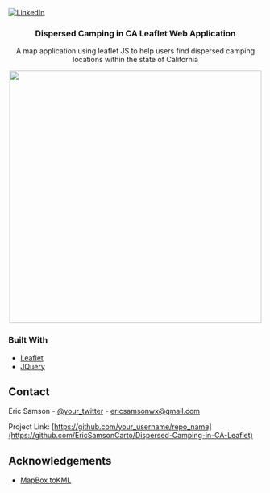 [![LinkedIn][linkedin-shield]][linkedin-url]

<p align="center">
  <h3 align="center">Dispersed Camping in CA Leaflet Web Application</h3>

  <p align="center">
    A map application using leaflet JS to help users find dispersed camping locations within the state of California
  </p>
</p>

<!-- ABOUT THE PROJECT -->
<div align="center">
  
<img src="https://lh3.googleusercontent.com/VAkI6AmHp0aOhyPW1sNv7m0IqTwmJlU-SXN2_c7eSOgVxqXh7ef-WMdKXG3xJkbWHSurdaUMDwYNWRJjeuAiqbSoq65nKjbwNeGB0O4rYl1NghzbL6spVyDDBDD0Wnb9O6ZomZrdxw=w2400" width="500px">
  
</div>

### Built With
* [Leaflet](https://leafletjs.com/)
* [JQuery](https://jquery.com)

<!-- CONTACT -->
## Contact

Eric Samson - [@your_twitter](https://twitter.com/EricSamsonGIS) - ericsamsonwx@gmail.com

Project Link: [https://github.com/your_username/repo_name](https://github.com/EricSamsonCarto/Dispersed-Camping-in-CA-Leaflet)


<!-- ACKNOWLEDGEMENTS -->
## Acknowledgements
* [MapBox toKML](https://github.com/mapbox/tokml)


[linkedin-shield]: https://img.shields.io/badge/-LinkedIn-black.svg?style=flat-square&logo=linkedin&colorB=555
[linkedin-url]: https://linkedin.com/in/iamericsamson
